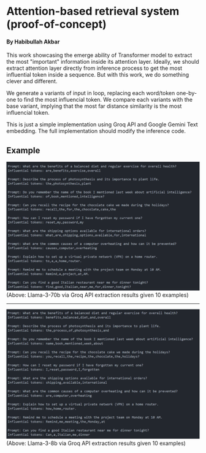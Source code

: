 # Attention-based retrieval system (proof-of-concept)

#### By Habibullah Akbar

This work showcasing the emerge ability of Transformer model to extract the most "important" information inside its attention layer. Ideally, we should extract attention layer directly from inference process to get the most influential token inside a sequence. But with this work, we do something clever and different.

We generate a variants of input in loop, replacing each word/token one-by-one to find the most influencial token. We compare each variants with the base variant, implying that the most far distance similarity is the most influencial token.

This is just a simple implementation using Groq API and Google Gemini Text embedding. The full implementation should modify the inference code.

## Example

![Llama-3-70b screenshot](./llama-3-70b.png)
(Above: Llama-3-70b via Groq API extraction results given 10 examples)

---

![Llama-3-8b screenshot](./llama-3-8b.png)
(Above: Llama-3-8b via Groq API extraction results given 10 examples)